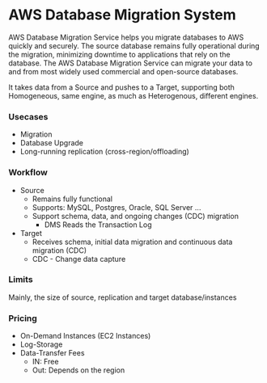 # AWS Database Migration System

AWS Database Migration Service helps you migrate databases to AWS quickly and securely. The source database remains fully operational during the migration, minimizing downtime to applications that rely on the database. The AWS Database Migration Service can migrate your data to and from most widely used commercial and open-source databases.

It takes data from a Source and pushes to a Target, supporting both Homogeneous, same engine, as much as Heterogenous, different engines.

### Usecases

* Migration
* Database Upgrade
* Long-running replication (cross-region/offloading)

### Workflow

* Source
  * Remains fully functional
  * Supports: MySQL, Postgres, Oracle, SQL Server ...
  * Support schema, data, and ongoing changes (CDC) migration
    * DMS Reads the Transaction Log
* Target
  * Receives schema, initial data migration and continuous data migration (CDC)
  * CDC - Change data capture

### Limits

Mainly, the size of source, replication and target database/instances

### Pricing

* On-Demand Instances (EC2 Instances)
* Log-Storage
* Data-Transfer Fees
  * IN: Free
  * Out: Depends on the region
